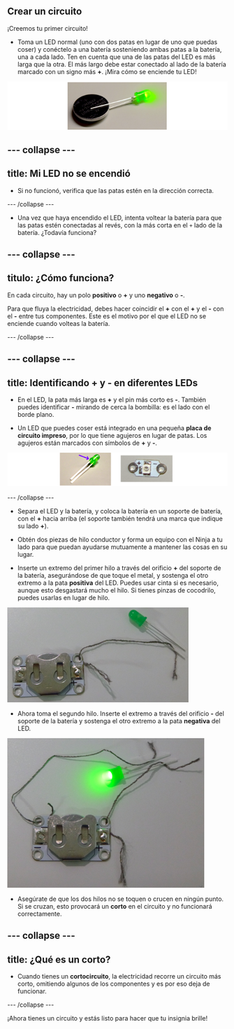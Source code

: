 ## Crear un circuito

¡Creemos tu primer circuito!

+ Toma un LED normal (uno con dos patas en lugar de uno que puedas coser) y conéctelo a una batería sosteniendo ambas patas a la batería, una a cada lado. Ten en cuenta que una de las patas del LED es más larga que la otra. El más largo debe estar conectado al lado de la batería marcado con un signo más **+**. ¡Mira cómo se enciende tu LED!

![](images/LED_battery_140_291_650.png)

--- collapse ---
---
title: Mi LED no se encendió
---

+ Si no funcionó, verifica que las patas estén en la dirección correcta.

--- /collapse ---

+ Una vez que haya encendido el LED, intenta voltear la batería para que las patas estén conectadas al revés, con la más corta en el `+` lado de la batería. ¿Todavía funciona?

--- collapse ---
---
titulo: ¿Cómo funciona?
---

En cada circuito, hay un polo **positivo** o **+** y uno **negativo** o **-**.

Para que fluya la electricidad, debes hacer coincidir el **+** con el **+** y el **-** con el **-** entre tus componentes. Este es el motivo por el que el LED no se enciende cuando volteas la batería.

--- /collapse ---

--- collapse ---
---
title: Identificando + y - en diferentes LEDs
---

+ En el LED, la pata más larga es **+** y el pin más corto es **-**. También puedes identificar **-** mirando de cerca la bombilla: es el lado con el borde plano.

+ Un LED que puedes coser está integrado en una pequeña **placa de circuito impreso**, por lo que tiene agujeros en lugar de patas. Los agujeros están marcados con símbolos de **+** y **-**.

![](images/LEDs_pos_neg_100_650.png)

--- /collapse ---

+ Separa el LED y la batería, y coloca la batería en un soporte de batería, con el **+** hacia arriba (el soporte también tendrá una marca que indique su lado **+**).

+ Obtén dos piezas de hilo conductor y forma un equipo con el Ninja a tu lado para que puedan ayudarse mutuamente a mantener las cosas en su lugar.

+ Inserte un extremo del primer hilo a través del orificio **+** del soporte de la batería, asegurándose de que toque el metal, y sostenga el otro extremo a la pata **positiva** del LED. Puedes usar cinta si es necesario, aunque esto desgastará mucho el hilo. Si tienes pinzas de cocodrilo, puedes usarlas en lugar de hilo.

![](images/circuit_thread_pos.png)

+ Ahora toma el segundo hilo. Inserte el extremo a través del orificio **-** del soporte de la batería y sostenga el otro extremo a la pata **negativa** del LED.

![](images/circuit_thread_complete.png)

+ Asegúrate de que los dos hilos no se toquen o crucen en ningún punto. Si se cruzan, esto provocará un **corto** en el circuito y no funcionará correctamente.

--- collapse ---
---
title: ¿Qué es un corto?
---

+ Cuando tienes un **cortocircuito**, la electricidad recorre un circuito más corto, omitiendo algunos de los componentes y es por eso deja de funcionar.

--- /collapse ---

¡Ahora tienes un circuito y estás listo para hacer que tu insignia brille!
